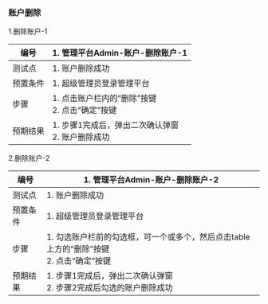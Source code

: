 ### 账户删除

1.删除账户-1

| 编号     | 1. 管理平台Admin-账户-删除账户-1                             |
| -------- | ------------------------------------------------------------ |
| 测试点   | 1. 账户删除成功                                            |
| 预置条件 | 1. 超级管理员登录管理平台                                          |
| 步骤     |1. 点击账户栏内的“删除”按键<br/>2. 点击“确定”按键 |
| 预期结果 | 1. 步骤1完成后，弹出二次确认弹窗<br/>2. 账户删除成功 |

2.删除账户-2

| 编号     | 1. 管理平台Admin-账户-删除账户-2                             |
| -------- | ------------------------------------------------------------ |
| 测试点   | 1. 账户删除成功                                            |
| 预置条件 | 1. 超级管理员登录管理平台                                          |
| 步骤     |1. 勾选账户栏前的勾选框，可一个或多个，然后点击table上方的“删除”按键<br/>2. 点击“确定”按键 |
| 预期结果 | 1. 步骤1完成后，弹出二次确认弹窗<br/>2. 步骤2完成后勾选的账户删除成功 |